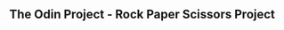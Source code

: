 The Odin Project - Rock Paper Scissors Project
------------------------------------------------------------------------------------